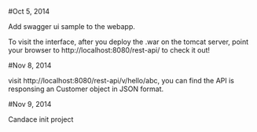 #Oct 5, 2014

Add swagger ui sample to the webapp.

To visit the interface, after you deploy the .war on the tomcat server, point your browser to http://localhost:8080/rest-api/ to check it out!

#Nov 8, 2014

visit http://localhost:8080/rest-api/v/hello/abc, you can find the API is responsing an Customer object in JSON format.

#Nov 9, 2014

Candace init project
